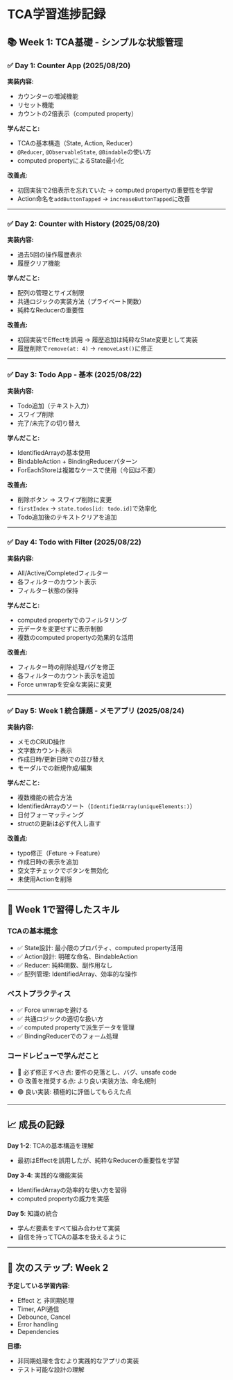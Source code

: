 # TCA学習進捗記録

## 📚 Week 1: TCA基礎 - シンプルな状態管理

### ✅ Day 1: Counter App (2025/08/20)
**実装内容:**
- カウンターの増減機能
- リセット機能
- カウントの2倍表示（computed property）

**学んだこと:**
- TCAの基本構造（State, Action, Reducer）
- `@Reducer`, `@ObservableState`, `@Bindable`の使い方
- computed propertyによるState最小化

**改善点:**
- 初回実装で2倍表示を忘れていた → computed propertyの重要性を学習
- Action命名を`addButtonTapped` → `increaseButtonTapped`に改善

---

### ✅ Day 2: Counter with History (2025/08/20)
**実装内容:**
- 過去5回の操作履歴表示
- 履歴クリア機能

**学んだこと:**
- 配列の管理とサイズ制限
- 共通ロジックの実装方法（プライベート関数）
- 純粋なReducerの重要性

**改善点:**
- 初回実装でEffectを誤用 → 履歴追加は純粋なState変更として実装
- 履歴削除で`remove(at: 4)` → `removeLast()`に修正

---

### ✅ Day 3: Todo App - 基本 (2025/08/22)
**実装内容:**
- Todo追加（テキスト入力）
- スワイプ削除
- 完了/未完了の切り替え

**学んだこと:**
- IdentifiedArrayの基本使用
- BindableAction + BindingReducerパターン
- ForEachStoreは複雑なケースで使用（今回は不要）

**改善点:**
- 削除ボタン → スワイプ削除に変更
- `firstIndex` → `state.todos[id: todo.id]`で効率化
- Todo追加後のテキストクリアを追加

---

### ✅ Day 4: Todo with Filter (2025/08/22)
**実装内容:**
- All/Active/Completedフィルター
- 各フィルターのカウント表示
- フィルター状態の保持

**学んだこと:**
- computed propertyでのフィルタリング
- 元データを変更せずに表示制御
- 複数のcomputed propertyの効果的な活用

**改善点:**
- フィルター時の削除処理バグを修正
- 各フィルターのカウント表示を追加
- Force unwrapを安全な実装に変更

---

### ✅ Day 5: Week 1 統合課題 - メモアプリ (2025/08/24)
**実装内容:**
- メモのCRUD操作
- 文字数カウント表示
- 作成日時/更新日時での並び替え
- モーダルでの新規作成/編集

**学んだこと:**
- 複数機能の統合方法
- IdentifiedArrayのソート（`IdentifiedArray(uniqueElements:)`）
- 日付フォーマッティング
- structの更新は必ず代入し直す

**改善点:**
- typo修正（Feture → Feature）
- 作成日時の表示を追加
- 空文字チェックでボタンを無効化
- 未使用Actionを削除

---

## 🎯 Week 1で習得したスキル

### TCAの基本概念
- ✅ State設計: 最小限のプロパティ、computed property活用
- ✅ Action設計: 明確な命名、BindableAction
- ✅ Reducer: 純粋関数、副作用なし
- ✅ 配列管理: IdentifiedArray、効率的な操作

### ベストプラクティス
- ✅ Force unwrapを避ける
- ✅ 共通ロジックの適切な扱い方
- ✅ computed propertyで派生データを管理
- ✅ BindingReducerでのフォーム処理

### コードレビューで学んだこと
- 🔴 必ず修正すべき点: 要件の見落とし、バグ、unsafe code
- 🟡 改善を推奨する点: より良い実装方法、命名規則
- 🟢 良い実装: 積極的に評価してもらえた点

---

## 📈 成長の記録

**Day 1-2**: TCAの基本構造を理解
- 最初はEffectを誤用したが、純粋なReducerの重要性を学習

**Day 3-4**: 実践的な機能実装
- IdentifiedArrayの効率的な使い方を習得
- computed propertyの威力を実感

**Day 5**: 知識の統合
- 学んだ要素をすべて組み合わせて実装
- 自信を持ってTCAの基本を扱えるように

---

## 🚀 次のステップ: Week 2

**予定している学習内容:**
- Effect と 非同期処理
- Timer, API通信
- Debounce, Cancel
- Error handling
- Dependencies

**目標:**
- 非同期処理を含むより実践的なアプリの実装
- テスト可能な設計の理解